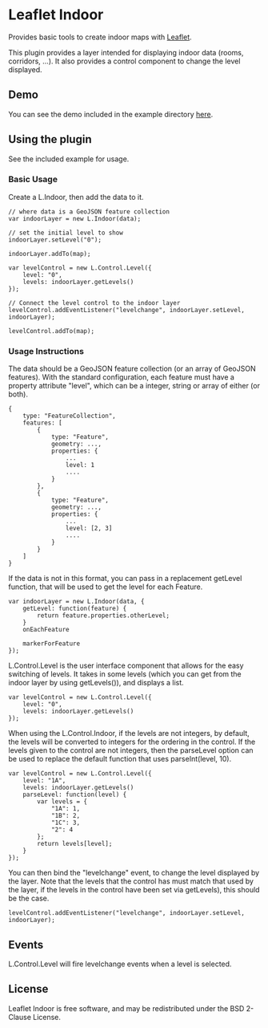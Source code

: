 Leaflet Indoor
=====================

Provides basic tools to create indoor maps with
[Leaflet](http://leafletjs.com).

This plugin provides a layer intended for displaying indoor data (rooms,
corridors, ...). It also provides a control component to change the level
displayed.

## Demo

You can see the demo included in the example directory
[here](http://cbaines.net/projects/osm/leaflet-indoor/examples/).

## Using the plugin

See the included example for usage.

### Basic Usage

Create a L.Indoor, then add the data to it.

    // where data is a GeoJSON feature collection
    var indoorLayer = new L.Indoor(data);

    // set the initial level to show
    indoorLayer.setLevel("0");

    indoorLayer.addTo(map);

    var levelControl = new L.Control.Level({
        level: "0",
        levels: indoorLayer.getLevels()
    });

    // Connect the level control to the indoor layer
    levelControl.addEventListener("levelchange", indoorLayer.setLevel, indoorLayer);

    levelControl.addTo(map);

### Usage Instructions

The data should be a GeoJSON feature collection (or an array of GeoJSON
features). With the standard configuration, each feature must have a property
attribute "level", which can be a integer, string or array of either (or both).

    {
        type: "FeatureCollection",
        features: [
            {
                type: "Feature",
                geometry: ...,
                properties: {
                    ...
                    level: 1
                    ....
                }
            },
            {
                type: "Feature",
                geometry: ...,
                properties: {
                    ...
                    level: [2, 3]
                    ....
                }
            }
        ]
    }

If the data is not in this format, you can pass in a replacement getLevel
function, that will be used to get the level for each Feature.

    var indoorLayer = new L.Indoor(data, {
        getLevel: function(feature) {
            return feature.properties.otherLevel;
        }
        onEachFeature

        markerForFeature
    });

L.Control.Level is the user interface component that allows for the easy
switching of levels. It takes in some levels (which you can get from the indoor
layer by using getLevels()), and displays a list.

    var levelControl = new L.Control.Level({
        level: "0",
        levels: indoorLayer.getLevels()
    });

When using the L.Control.Indoor, if the levels are not integers, by default,
the levels will be converted to integers for the ordering in the control. If
the levels given to the control are not integers, then the parseLevel option
can be used to replace the default function that uses parseInt(level, 10).

    var levelControl = new L.Control.Level({
        level: "1A",
        levels: indoorLayer.getLevels()
        parseLevel: function(level) {
            var levels = {
                "1A": 1,
                "1B": 2,
                "1C": 3,
                "2": 4
            };
            return levels[level];
        }
    });

You can then bind the "levelchange" event, to change the level displayed by the
layer. Note that the levels that the control has must match that used by the
layer, if the levels in the control have been set via getLevels), this should
be the case.

    levelControl.addEventListener("levelchange", indoorLayer.setLevel, indoorLayer);

## Events

L.Control.Level will fire levelchange events when a level is selected.

## License

Leaflet Indoor is free software, and may be redistributed under the BSD
2-Clause License.
